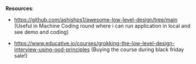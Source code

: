 **Resources**:

- https://github.com/ashishps1/awesome-low-level-design/tree/main 
(Useful in Machine Coding round where i can run application in local and see demo and coding)

- https://www.educative.io/courses/grokking-the-low-level-design-interview-using-ood-principles
(Buying the course during black friday sale!)
